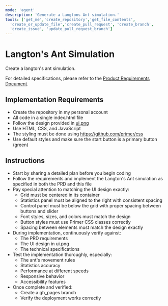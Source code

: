 ```yaml
---
mode: 'agent'
description: 'Generate a Langtons Ant simulation.'
tools: ['get_me','create_repository','get_file_contents',
  'create_or_update_file','create_pull_request', 'create_branch', 
  'create_issue', 'update_pull_request_branch']
---
```

# Langton's Ant Simulation

Create a langton's ant simulation. 

For detailed specifications, please refer to the [Product Requirements Document](../../docs/PRD.md).

## Implementation Requirements
- Create the repository in my personal account
- All code in a single index.html file
- Follow the design provided in [ui.png](../../docs/design/ui.png)
- Use HTML, CSS, and JavaScript
- The styling must be done using https://github.com/primer/css
- Use default styles and make sure the start button is a primary button (green)

## Instructions
- Start by sharing a detailed plan before you begin coding
- Follow the requirements and implement the Langton's Ant simulation as specified in both the PRD and this file
- Pay special attention to matching the UI design exactly:
  - Grid must be centered in its container
  - Statistics panel must be aligned to the right with consistent spacing
  - Control panel must be below the grid with proper spacing between buttons and slider
  - Font styles, sizes, and colors must match the design
  - Button styles must use Primer CSS classes correctly
  - Spacing between elements must match the design exactly
- During implementation, continuously verify against:
  - The PRD requirements
  - The UI design in ui.png
  - The technical specifications
- Test the implementation thoroughly, especially:
  - The ant's movement rules
  - Statistics accuracy
  - Performance at different speeds
  - Responsive behavior
  - Accessibility features
- Once complete and verified:
  - Create a gh_pages branch
  - Verify the deployment works correctly

